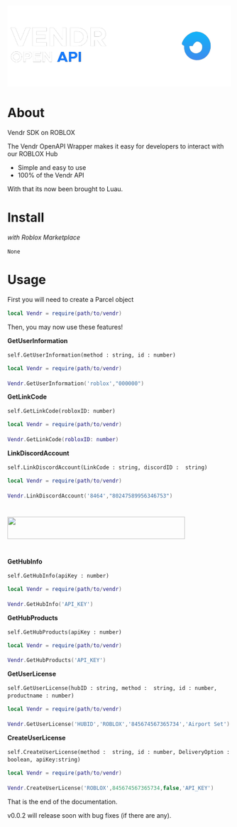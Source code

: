 ![banner](assets/banner.png)

# About
Vendr SDK on ROBLOX

The Vendr OpenAPI Wrapper makes it easy for developers to interact with our ROBLOX Hub

- Simple and easy to use
- 100% of the Vendr API

With that its now been brought to Luau.

# Install

*with Roblox Marketplace*

`None`


# Usage

First you will need to create a Parcel object


```lua
local Vendr = require(path/to/vendr)
```

Then, you may now use these features!

**GetUserInformation**

`self.GetUserInformation(method : string, id : number)`

```lua
local Vendr = require(path/to/vendr)

Vendr.GetUserInformation('roblox',"000000")

```

**GetLinkCode**

`self.GetLinkCode(robloxID: number)`

```lua
local Vendr = require(path/to/vendr)

Vendr.GetLinkCode(robloxID: number)
```

**LinkDiscordAccount**

`self.LinkDiscordAccount(LinkCode : string, discordID :  string)`

```lua
local Vendr = require(path/to/vendr)

Vendr.LinkDiscordAccount('8464',"80247589956346753")

```
#

<img src='./assets/API.png' width="400" height="50">


#
**GetHubInfo**

`self.GetHubInfo(apiKey : number)`

```lua
local Vendr = require(path/to/vendr)

Vendr.GetHubInfo('API_KEY')
```

**GetHubProducts**

`self.GetHubProducts(apiKey : number)`

```lua 
local Vendr = require(path/to/vendr)

Vendr.GetHubProducts('API_KEY')

```

**GetUserLicense**

`self.GetUserLicense(hubID : string, method :  string, id : number, productname : number)`

```lua
local Vendr = require(path/to/vendr)

Vendr.GetUserLicense('HUBID','ROBLOX','845674567365734','Airport Set')
```

**CreateUserLicense**

`self.CreateUserLicense(method :  string, id : number, DeliveryOption : boolean, apiKey:string)`

```lua
local Vendr = require(path/to/vendr)

Vendr.CreateUserLicense('ROBLOX',845674567365734,false,'API_KEY')
```

That is the end of the documentation.

v0.0.2 will release soon with bug fixes (if there are any).



